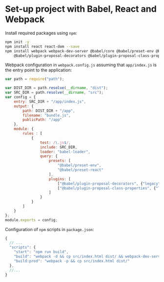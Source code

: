 Set-up project with Babel, React and Webpack
============================================

Install required packages using `npm`:

```sh
npm init -y
npm install react react-dom --save
npm install webpack webpack-dev-server @babel/core @babel/preset-env @babel/preset-react \
    @babel/plugin-proposal-decorators @babel/plugin-proposal-class-properties babel-loader --save-dev
```

Webpack configuration in `webpack.config.js` assuming that `app/index.js` is the entry point to the application:

```js
var path = require("path");

var DIST_DIR = path.resolve(__dirname, "dist");
var SRC_DIR = path.resolve(__dirname, "src");
var config = {
    entry: SRC_DIR + "/app/index.js",
    output: {
        path: DIST_DIR + "/app",
        filename: "bundle.js",
        publicPath: "/app"
    },
    module: {
        rules : [
            {
                test: /\.js$/,
                include: SRC_DIR,
                loader: "babel-loader",
                query: {
                    presets: [
                        "@babel/preset-env",
                        "@babel/preset-react"
                    ],
                    plugins: [
                        ["@babel/plugin-proposal-decorators", {"legacy": true}],
                        ["@babel/plugin-proposal-class-properties", {"loose": true}]
                    ]
                }
            }
        ]
    }
};
module.exports = config;
```

Configuration of `npm` scripts in `package.json`:

```js
{
  // ...
  "scripts": {
    "start": "npm run build",
    "build": "webpack -d && cp src/index.html dist/ && webpack-dev-server --content-base src/ --inline --hot",
    "build:prod": "webpack -p && cp src/index.html dist/"
  },
  //...
}
```

